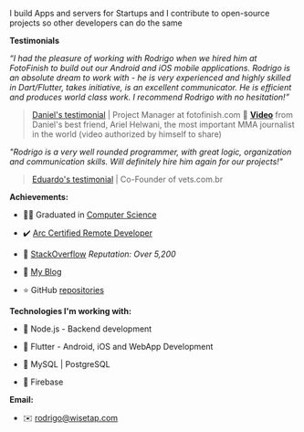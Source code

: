 I build Apps and servers for Startups and I contribute to open-source projects so other developers can do the same

**Testimonials**

_“I had the pleasure of working with Rodrigo when we hired him at FotoFinish to build out our Android and iOS mobile applications. Rodrigo is an absolute dream to work with - he is very experienced and highly skilled in Dart/Flutter, takes initiative, is an excellent communicator. He is efficient and produces world class work. I recommend Rodrigo with no hesitation!”_

> [Daniel's testimonial](https://www.upwork.com/freelancers/~01b0a09c2144c05b24) | Project Manager at fotofinish.com
🎥 **[Video](https://drive.google.com/file/d/1ovMVyCXH_JcQuKQLMVYdJhwTyERrEmyE/view)** from Daniel's best friend, Ariel Helwani, the most important MMA journalist in the world (video authorized by himself to share)

_"Rodrigo is a very well rounded programmer, with great logic, organization and communication skills. Will definitely hire him again for our projects!"_

> [Eduardo's testimonial](https://www.upwork.com/freelancers/~01b0a09c2144c05b24) | Co-Founder of vets.com.br

**Achievements:**

- :man_student:	Graduated in [Computer Science](https://wisetap.com/img/home/diploma.jpg)

- :heavy_check_mark: [Arc Certified Remote Developer](https://arc.dev/@rodrigobertotti)

- :large_orange_diamond: [StackOverflow](https://stackoverflow.com/users/4508758) _Reputation: Over 5,200_

- :orange_book: [My Blog](https://wisetap.com/en/blog)

- :star: GitHub [repositories](https://github.com/RodrigoBertotti?tab=repositories&q=&type=&language=&sort=stargazers) 

**Technologies I'm working with:**

- :large_blue_diamond: Node.js - Backend development

- :large_blue_diamond: Flutter - Android, iOS and WebApp Development

- :large_blue_diamond: MySQL | PostgreSQL
  
- :large_blue_diamond: Firebase 

**Email:**

- :envelope: rodrigo@wisetap.com

